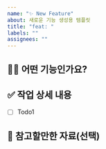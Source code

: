 ```yaml
---
name: "✨ New Feature"
about: 새로운 기능 생성용 템플릿
title: "feat: "
labels: ""
assignees: ""
---
```


## 👷‍♂️ 어떤 기능인가요?

## ✅ 작업 상세 내용

- [ ] Todo1

## 📁 참고할만한 자료(선택)
